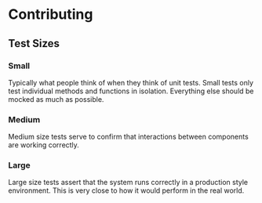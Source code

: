 # Contributing

## Test Sizes

### Small

Typically what people think of when they think of unit tests. Small tests only
test individual methods and functions in isolation. Everything else should be
mocked as much as possible.

### Medium

Medium size tests serve to confirm that interactions between components are
working correctly.

### Large

Large size tests assert that the system runs correctly in a production style
environment. This is very close to how it would perform in the real world.

